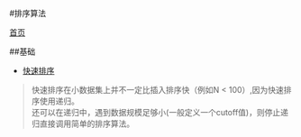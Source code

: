 ﻿#排序算法

[首页](https://github.com/zzzvvvxxxd/BuluCoding)

##基础

* [快速排序](https://github.com/zzzvvvxxxd/BuluCoding/blob/master/Sort/quick%20sort.md)    


> 快速排序在小数据集上并不一定比插入排序快（例如N < 100）,因为快速排序使用递归。    
  还可以在递归中，遇到数据规模足够小(一般定义一个cutoff值)，则停止递归直接调用简单的排序算法。  